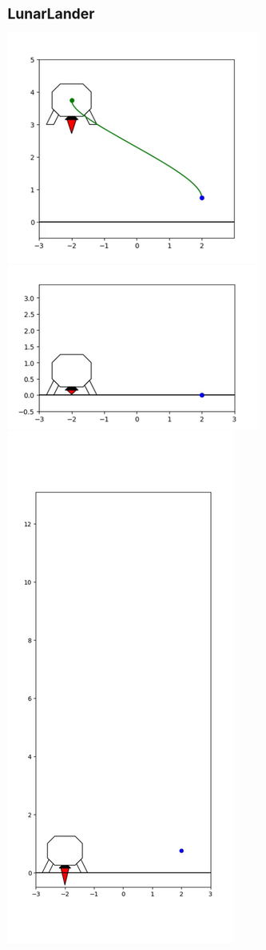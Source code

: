 # LunarLander
![](movies/gifs/show_traj.gif)
![](movies/gifs/low_grav.gif)
![](movies/gifs/flip.gif)
